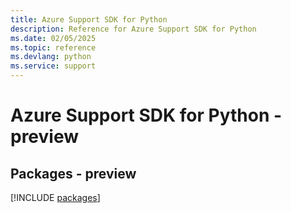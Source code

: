 ```yaml
---
title: Azure Support SDK for Python
description: Reference for Azure Support SDK for Python
ms.date: 02/05/2025
ms.topic: reference
ms.devlang: python
ms.service: support
---
```

# Azure Support SDK for Python - preview
## Packages - preview
[!INCLUDE [packages](support-index.md)]